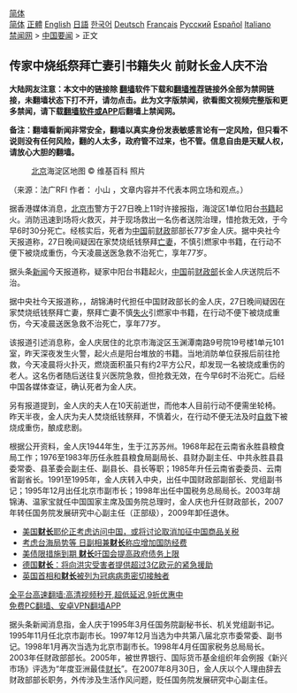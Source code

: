  <!-- 面包屑导航 --> <div class="breadcrumb"><!-- GTranslate: https://gtranslate.io/ -->  <div class="switcher notranslate">  <div class="selected">  <a href="#" onclick="return false;"> 简体</a>  </div>  <div class="option">  <a href="https://www.bannedbook.org" onclick="doGTranslate('zh-CN|zh-CN');jQuery('div.switcher div.selected a').html(jQuery(this).html());return false;" title="简体中文" class="nturl selected"> 简体</a>  <a href="https://www.bannedbook.org/zh-tw/" onclick="doGTranslate('zh-CN|zh-TW');jQuery('div.switcher div.selected a').html(jQuery(this).html());return false;" title="繁體中文" class="nturl"> 正體</a>  <a href="https://www.bannedbook.org/en/" onclick="doGTranslate('zh-CN|en');jQuery('div.switcher div.selected a').html(jQuery(this).html());return false;" title="English" class="nturl"> English</a>  <a href="https://www.bannedbook.org/ja/" onclick="doGTranslate('zh-CN|ja');jQuery('div.switcher div.selected a').html(jQuery(this).html());return false;" title="日本語" class="nturl"> 日語</a>  <a href="https://www.bannedbook.org/ko/" onclick="doGTranslate('zh-CN|ko');jQuery('div.switcher div.selected a').html(jQuery(this).html());return false;" title="한국어" class="nturl"> 한국어</a>  <a href="https://www.bannedbook.org/de/" onclick="doGTranslate('zh-CN|de');jQuery('div.switcher div.selected a').html(jQuery(this).html());return false;" title="Deutsch" class="nturl"> Deutsch</a>  <a href="https://www.bannedbook.org/fr/" onclick="doGTranslate('zh-CN|fr');jQuery('div.switcher div.selected a').html(jQuery(this).html());return false;" title="Français" class="nturl"> Français</a>  <a href="https://www.bannedbook.org/ru/" onclick="doGTranslate('zh-CN|ru');jQuery('div.switcher div.selected a').html(jQuery(this).html());return false;" title="Русский" class="nturl"> Русский</a>  <a href="https://www.bannedbook.org/es/" onclick="doGTranslate('zh-CN|es');jQuery('div.switcher div.selected a').html(jQuery(this).html());return false;" title="Español" class="nturl"> Español</a>  <a href="https://www.bannedbook.org/it/" onclick="doGTranslate('zh-CN|it');jQuery('div.switcher div.selected a').html(jQuery(this).html());return false;" title="Italiano" class="nturl"> Italiano</a>  </div>  </div>      <div class='breadcrumb-sub'><!-- Breadcrumb NavXT 6.3.0 --> <a href="https://www.bannedbook.org/" class="home">禁闻网</a> &gt; <a href="https://www.bannedbook.org/bnews/headline/" class="category">中国要闻</a> &gt; 正文</div></div><h2>传家中烧纸祭拜亡妻引书籍失火 前财长金人庆不治</h2> <p class="notice"><b>大陆网友注意：本文中的链接除 <a href="https://github.com/bannedbook/fanqiang" >翻墙</a>软件下载和<a href="https://github.com/killgcd/justmysocks/blob/master/README.md">翻墙推荐</a>链接外全部为禁网链接，未翻墙状态下打不开，请勿点击。此为文字版禁闻，欲看图文视频完整版和更多禁闻，请下载<a href="https://github.com/bannedbook/fanqiang">翻墙软件或APP</a>后翻墙上禁闻网。</p><p>备注：翻墙看新闻非常安全，翻墙以真实身份发表敏感言论有一定风险，但只看不说则没有任何风险，翻的人太多，政府管不过来，也不管。信息自由是天赋人权，请放心大胆的翻墙。</b></p>  <div class="entry"> <figure>                <figcaption>                <a href="https://www.bannedbook.org/bnews/tag/%e5%8c%97%e4%ba%ac/" class="st_tag internal_tag" rel="tag" title="标签 北京 下的日志">北京</a>海淀区地图                © 维基百科 照片            </figcaption></figure> <p>（来源：法广RFI                                      作者：                                                                                                     小山                                                                                            ，文章内容并不代表本网立场和观点。）</p> <p >                    据香港媒体消息，<a href="https://www.bannedbook.org/bnews/tag/%E5%8C%97%E4%BA%AC%E5%B8%82/" class="st_tag internal_tag" rel="tag" title="标签 北京市 下的日志">北京市</a>警方于27日晚上11时许接报指，海淀区1单位阳台<a href="https://www.bannedbook.org/bnews/tag/%E4%B9%A6%E7%B1%8D/" class="st_tag internal_tag" rel="tag" title="标签 书籍 下的日志">书籍</a>起火。消防迅速到场将火救灭，并于现场救出一名伤者送院治理，惜抢救无效，于今早6时30分死亡。经核实后，死者为<span class='wp_keywordlink_affiliate'><a href="https://www.bannedbook.org/" title="中国" target="_blank">中国</a></span>前<a href="https://www.bannedbook.org/bnews/tag/%E8%B4%A2%E6%94%BF/" class="st_tag internal_tag" rel="tag" title="标签 财政 下的日志">财政</a>部部长77岁金人庆。据中央社今天报道称，27日晚间疑因在家焚烧纸钱祭拜<a href="https://www.bannedbook.org/bnews/tag/%E4%BA%A1%E5%A6%BB/" class="st_tag internal_tag" rel="tag" title="标签 亡妻 下的日志">亡妻</a>，不慎引燃家中书籍，在行动不便下被烧成重伤，今天凌晨送医急救不治死亡，享年77岁。                </p>  <p>据头条<span class='wp_keywordlink_affiliate'><a href="https://www.bannedbook.org/" title="新闻">新闻</a></span>今天报道称，疑家中阳台书籍起火，<a href="https://www.bannedbook.org/bnews/tag/%E4%B8%AD%E5%9B%BD/" class="st_tag internal_tag" rel="tag" title="标签 中国 下的日志">中国</a>前<a href="https://www.bannedbook.org/bnews/tag/%E8%B4%A2%E6%94%BF%E9%83%A8/" class="st_tag internal_tag" rel="tag" title="标签 财政部 下的日志">财政部</a>长金人庆送院后不治。</p> <p>据中央社今天报道称，，胡锦涛时代担任中国财政部长的金人庆，27日晚间疑因在家焚烧纸钱祭拜亡妻，祭拜亡妻不慎<a href="https://www.bannedbook.org/bnews/tag/%e5%a4%b1%e7%81%ab/" class="st_tag internal_tag" rel="tag" title="标签 失火 下的日志">失火</a>引燃家中书籍，在行动不便下被烧成重伤，今天凌晨送医急救不治死亡，享年77岁。</p>  <p>该报道引述消息称，金人庆居住的北京市海淀区玉渊潭南路9号院19号楼1单元101室，昨天深夜发生火警，起火点是阳台堆放的书籍。当地消防单位获报后前往抢救，今天凌晨将火扑灭，燃烧面积虽只有约2平方公尺，却发现一名被烧成重伤的老人。这名伤者随后送往复兴医院急救，但抢救无效，在今早6时不治死亡。后经中国各媒体查证，确认死者为金人庆。</p> <p>另有报道提到，金人庆的夫人在10天前逝世，而他本人目前行动不便需坐轮椅。昨天半夜，金人庆为夫人焚烧纸钱祭拜，不慎着火，在行动不便无法及时<span class='wp_keywordlink'><a href="https://www.bannedbook.org/forum5/topic42.html" title="萨斯、诚信与自救" target="_blank">自救</a></span>下被烧成重伤，酿成悲剧。</p>  <p>根据公开资料，金人庆1944年生，生于江苏苏州。1968年起在云南省永胜县粮食局工作；1976至1983年历任永胜县粮食局副局长、县财办副主任、中共永胜县县委常委、县革委会副主任、副县长、县长等职；1985年升任云南省委委员、云南省副省长。1991至1995年，金人庆转入中央，出任中国财政部副部长、党组副书记；1995年12月出任北京市副市长；1998年出任中国税务总局局长。2003年胡锦涛、温家宝就任中国国家主席及国务院总理时，金人庆也升任财政部长，2007年转任国务院发展研究中心副主任（正部级），2009年卸任退休。</p> <ul class='op-related-articles' title='相关阅读'> <li><a href='https://www.bannedbook.org/bnews/headline/20210813/1605381.html' target='_blank'>美国<b>财长</b>耶伦正考虑访问中国，或将讨论取消加征中国商品关税</a></li> <li><a href='https://www.bannedbook.org/bnews/headline/20210812/1604689.html' target='_blank'>考虑台海局势等 日副相兼<b>财长</b>称应增加国防经费</a></li> <li><a href='https://www.bannedbook.org/bnews/baitai/20210803/1599400.html' target='_blank'>美债限措施到期 <b>财长</b>吁国会提高政府债务上限</a></li> <li><a href='https://www.bannedbook.org/bnews/baitai/20210719/1589845.html' target='_blank'>德国<b>财长</b>：将向洪灾受害者提供超过3亿欧元的紧急援助</a></li> <li><a href='https://www.bannedbook.org/bnews/baitai/20210718/1589570.html' target='_blank'>英国首相和<b>财长</b>被列为冠病病患密切接触者</a></li> </ul> <p class="texttj"> <a href="https://github.com/bannedbook/fanqiang/wiki/V2ray%E6%9C%BA%E5%9C%BA" target="_blank">全平台高速翻墙:高清视频秒开,超低延迟,9折优惠中</a><br/> <a href="https://github.com/bannedbook/fanqiang/wiki/%E7%A6%81%E9%97%BB%E7%BD%91%E5%AE%89%E5%8D%93%E7%BF%BB%E5%A2%99%E6%96%B0%E9%97%BBAPP" target="_blank">免费PC翻墙、安卓VPN翻墙APP</a></p> <p>据头条新闻消息指，金人庆于1995年3月任国务院副秘书长、机关党组副书记。1995年11月任北京市副市长。1997年12月当选为中共第八届北京市委常委、副书记。1998年1月再次当选为北京市副市长。1998年4月任国家税务总局局长。2003年任财政部部长。2005年，被世界银行、国际货币基金组织年会例报《新兴市场》评选为“年度亚洲最佳<a href="https://www.bannedbook.org/bnews/tag/%E8%B4%A2%E9%95%BF/" class="st_tag internal_tag" rel="tag" title="标签 财长 下的日志">财长</a>”。在2007年8月30日，金人庆以个人理由辞去财政部部长职务，外传涉及生活作风问题，贬任国务院发展研究中心副主任。</p><a name='sharetosocial'></a>  <div style="margin-bottom:5px;padding-bottom:5px;clear:both"> <div id="archive-pix-1" class="banner-ads"> <!-- AuctionX Display platform tag START --> <div id="26318x728x90x621x_ADSLOT2" clicktrack="%%CLICK_URL_ESC%%"></div> <!-- AuctionX Display platform tag END --> </div> <div id="archive-pix-2" class="banner-ads"> <!-- AuctionX Display platform tag START --> <div id="26315x300x250x621x_ADSLOT2" clicktrack="%%CLICK_URL_ESC%%"></div> <!-- AuctionX Display platform tag END --> </div> </div>  <div id="archive-pix-1" class="banner-ads"> <!-- AuctionX Display platform tag START --> <div id="26318x728x90x621x_ADSLOT3" clicktrack="%%CLICK_URL_ESC%%"></div> <!-- AuctionX Display platform tag END --> </div> </div><!--END ENTRY--> 
